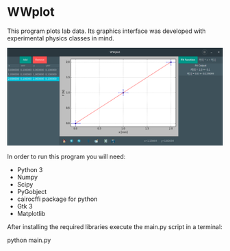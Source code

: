 # WWplot

This program plots lab data. Its graphics interface was developed with
experimental physics classes in mind.

![](wwplot_adapta_theme.png) 


In order to run this program you will need:

- Python 3
- Numpy
- Scipy
- PyGobject
- cairocffi package for python
- Gtk 3
- Matplotlib

After installing the required libraries execute the main.py script in a
terminal:

python main.py
